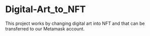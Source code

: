 # Digital-Art_to_NFT
This project works by changing digital art into NFT and that can be transferred to our Metamask account.
